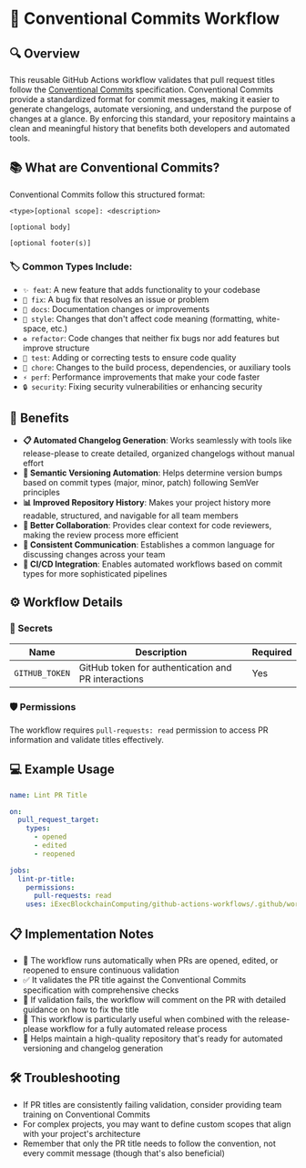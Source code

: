 # 📝 Conventional Commits Workflow

## 🔍 Overview
This reusable GitHub Actions workflow validates that pull request titles follow the [Conventional Commits](https://www.conventionalcommits.org/) specification. Conventional Commits provide a standardized format for commit messages, making it easier to generate changelogs, automate versioning, and understand the purpose of changes at a glance. By enforcing this standard, your repository maintains a clean and meaningful history that benefits both developers and automated tools.

## 📚 What are Conventional Commits?
Conventional Commits follow this structured format:
```
<type>[optional scope]: <description>

[optional body]

[optional footer(s)]
```

### 🏷️ Common Types Include:
- `✨ feat`: A new feature that adds functionality to your codebase
- `🐛 fix`: A bug fix that resolves an issue or problem
- `📖 docs`: Documentation changes or improvements
- `💅 style`: Changes that don't affect code meaning (formatting, white-space, etc.)
- `♻️ refactor`: Code changes that neither fix bugs nor add features but improve structure
- `🧪 test`: Adding or correcting tests to ensure code quality
- `🔧 chore`: Changes to the build process, dependencies, or auxiliary tools
- `⚡ perf`: Performance improvements that make your code faster
- `🔒 security`: Fixing security vulnerabilities or enhancing security

## 🌟 Benefits
- **📋 Automated Changelog Generation**: Works seamlessly with tools like release-please to create detailed, organized changelogs without manual effort
- **🔢 Semantic Versioning Automation**: Helps determine version bumps based on commit types (major, minor, patch) following SemVer principles
- **📊 Improved Repository History**: Makes your project history more readable, structured, and navigable for all team members
- **👥 Better Collaboration**: Provides clear context for code reviewers, making the review process more efficient
- **🔄 Consistent Communication**: Establishes a common language for discussing changes across your team
- **🤖 CI/CD Integration**: Enables automated workflows based on commit types for more sophisticated pipelines

## ⚙️ Workflow Details

### 🔐 Secrets

| Name | Description | Required |
|------|-------------|----------|
| `GITHUB_TOKEN` | GitHub token for authentication and PR interactions | Yes |

### 🛡️ Permissions
The workflow requires `pull-requests: read` permission to access PR information and validate titles effectively.

## 💻 Example Usage

```yaml
name: Lint PR Title

on:
  pull_request_target:
    types:
      - opened
      - edited
      - reopened

jobs:
  lint-pr-title:
    permissions:
      pull-requests: read
    uses: iExecBlockchainComputing/github-actions-workflows/.github/workflows/conventional-commits.yml@conventional-commits-v1.0.1
```

## 📋 Implementation Notes
- 🔄 The workflow runs automatically when PRs are opened, edited, or reopened to ensure continuous validation
- ✅ It validates the PR title against the Conventional Commits specification with comprehensive checks
- 💬 If validation fails, the workflow will comment on the PR with detailed guidance on how to fix the title
- 🔗 This workflow is particularly useful when combined with the release-please workflow for a fully automated release process
- 🚀 Helps maintain a high-quality repository that's ready for automated versioning and changelog generation

## 🛠️ Troubleshooting
- If PR titles are consistently failing validation, consider providing team training on Conventional Commits
- For complex projects, you may want to define custom scopes that align with your project's architecture
- Remember that only the PR title needs to follow the convention, not every commit message (though that's also beneficial)
